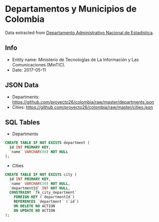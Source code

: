 # Departamentos y Municipios de Colombia

Data extracted from [Departamento Administrativo Nacional de Estadística](https://www.datos.gov.co/Mapas-Nacionales/Departamentos-y-municipios-de-Colombia/xdk5-pm3f).

## Info
- Entity name: Ministerio de Tecnologías de La Información y Las Comunicaciones (MinTIC).
- Date: 2017-05-11

## JSON Data

- Departments: https://github.com/proyecto26/colombia/raw/master/departments.json
- Cities: https://github.com/proyecto26/colombia/raw/master/cities.json

## SQL Tables

- Departments
```sql
CREATE TABLE IF NOT EXISTS department (
  id INT PRIMARY KEY,
  `name` VARCHAR(80) NOT NULL
);
```

- Cities
```sql
CREATE TABLE IF NOT EXISTS city (
  id INT PRIMARY KEY,
  `name` VARCHAR(50) NOT NULL,
  `departmentId` INT NOT NULL,
  CONSTRAINT `fk_city_department`
    FOREIGN KEY (`departmentId`)
    REFERENCES `department` (`id`)
    ON DELETE NO ACTION
    ON UPDATE NO ACTION
);
```
